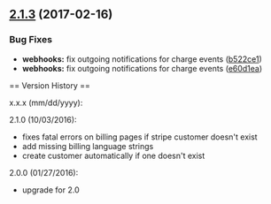 <a name="2.1.3"></a>
## [2.1.3](https://github.com/arckinteractive/stripe/compare/2.1.2...v2.1.3) (2017-02-16)


### Bug Fixes

* **webhooks:** fix outgoing notifications for charge events ([b522ce1](https://github.com/arckinteractive/stripe/commit/b522ce1))
* **webhooks:** fix outgoing notifications for charge events ([e60d1ea](https://github.com/arckinteractive/stripe/commit/e60d1ea))



== Version History ==

x.x.x (mm/dd/yyyy):

2.1.0 (10/03/2016):
 - fixes fatal errors on billing pages if stripe customer doesn't exist
 - add missing billing language strings
 - create customer automatically if one doesn't exist

2.0.0 (01/27/2016):
 - upgrade for 2.0